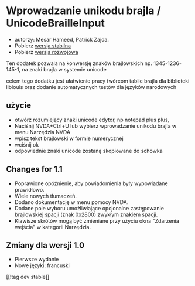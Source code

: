 # Wprowadzanie unikodu brajla / UnicodeBrailleInput #

* autorzy: Mesar Hameed, Patrick Zajda.
* Pobierz [wersja stabilna][1]
* Pobierz [wersja rozwojowa][2]

Ten dodatek pozwala na konwersję znaków brajlowskich np. 1345-1236-145-1, na
znaki brajla w systemie unicode

celem tego dodatku jest ułatwienie pracy twórcom tablic brajla dla
biblioteki liblouis oraz dodanie automatycznych testów dla języków
narodowych

## użycie ##

* otwórz rozumiejący znaki unicode edytor, np notepad plus plus,
* Naciśnij NVDA+Ctrl+U lub wybierz wprowadzanie unikodu brajla w menu
  Narzędzia NVDA
* wpisz tekst brajlowski w formie numerycznej
* wciśnij ok
* odpowiednie znaki unicode zostaną skopiowane do schowka

## Changes for 1.1 ##

* Poprawione opóźnienie, aby powiadomienia były wypowiadane prawidłowo.
* Wiele nowych tłumaczeń.
* Dodano dokumentację w menu pomocy NVDA.
* Dodane pole wyboru umożliwiające opcjonalne zastępowanie brajlowskiej
  spacji (znak 0x2800) zwykłym znakiem spacji.
* Klawisze skrótów mogą być zmieniane przy użyciu okna "Zdarzenia wejścia" w
  kategorii Narzędzia.

## Zmiany dla wersji 1.0 ##

* Pierwsze wydanie
* Nowe języki: francuski

[[!tag dev stable]]

[1]: http://addons.nvda-project.org/files/get.php?file=ubi

[2]: http://addons.nvda-project.org/files/get.php?file=ubi-dev
